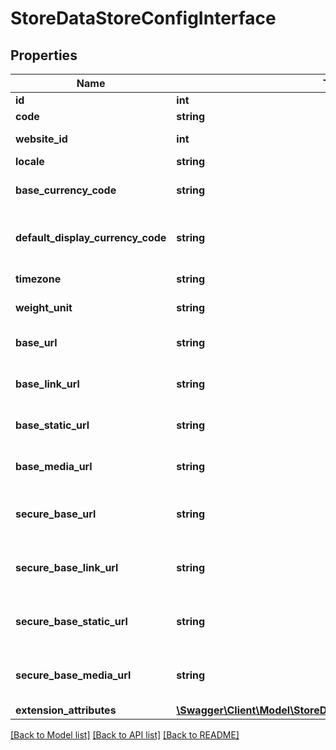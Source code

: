 # StoreDataStoreConfigInterface

## Properties
Name | Type | Description | Notes
------------ | ------------- | ------------- | -------------
**id** | **int** | Store id | 
**code** | **string** | Store code | 
**website_id** | **int** | Website id of the store | 
**locale** | **string** | Store locale | 
**base_currency_code** | **string** | Base currency code | 
**default_display_currency_code** | **string** | Default display currency code | 
**timezone** | **string** | Timezone of the store | 
**weight_unit** | **string** | The unit of weight | 
**base_url** | **string** | Base URL for the store | 
**base_link_url** | **string** | Base link URL for the store | 
**base_static_url** | **string** | Base static URL for the store | 
**base_media_url** | **string** | Base media URL for the store | 
**secure_base_url** | **string** | Secure base URL for the store | 
**secure_base_link_url** | **string** | Secure base link URL for the store | 
**secure_base_static_url** | **string** | Secure base static URL for the store | 
**secure_base_media_url** | **string** | Secure base media URL for the store | 
**extension_attributes** | [**\Swagger\Client\Model\StoreDataStoreConfigExtensionInterface**](StoreDataStoreConfigExtensionInterface.md) |  | [optional] 

[[Back to Model list]](../README.md#documentation-for-models) [[Back to API list]](../README.md#documentation-for-api-endpoints) [[Back to README]](../README.md)


